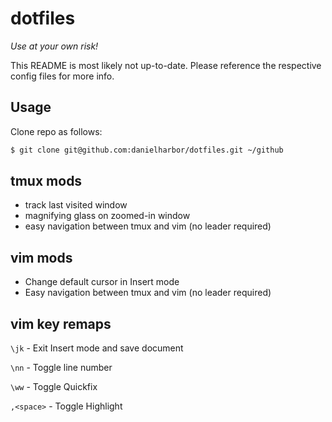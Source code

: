 # dotfiles

_Use at your own risk!_

This README is most likely not up-to-date. Please reference the respective config files for more info.

## Usage
Clone repo as follows:

```bash
$ git clone git@github.com:danielharbor/dotfiles.git ~/github
```

## tmux mods
* track last visited window
* magnifying glass on zoomed-in window
* easy navigation between tmux and vim (no leader required)

## vim mods
* Change default cursor in Insert mode
* Easy navigation between tmux and vim (no leader required)

## vim key remaps

`\jk` - Exit Insert mode and save document

`\nn` - Toggle line number

`\ww` - Toggle Quickfix

`,<space>` - Toggle Highlight
